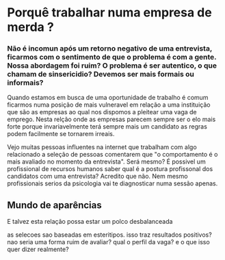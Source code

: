 # Porquê trabalhar numa empresa de merda ?

### Não é incomun após um retorno negativo de uma entrevista, ficarmos com o sentimento de que o problema é com a gente. Nossa abordagem foi ruim? O problema é ser autentico, o que chamam de sinsericidio? Devemos ser mais formais ou informais?

Quando estamos em  busca de uma oportunidade de trabalho é comum ficarmos numa posição de mais vulneravel em relação a uma instituição que são as empresas ao qual nos dispomos a pleitear uma vaga de emprego. Nesta relção onde as empresas parecem sempre ser o elo mais forte porque invariavelmente terá sempre mais um candidato as regras podem facilmente se tornarem irreais.

Vejo muitas pessoas influentes na internet que trabalham com algo relacionado a seleção de pessoas comentarem que "o comportamento é o mais avaliado no momento da entrevista". Será  mesmo?
É possivel um profissional de recursos humanos saber qual é a postura profissonal dos candidatos com uma entrevista? Acredito que não. Nem mesmo profissionais serios da psicologia vai te diagnosticar numa sessão apenas.

## Mundo de aparências

E talvez esta relação possa estar um polco desbalanceada

as selecoes sao baseadas em esteritipos. isso traz resultados positivos? nao seria uma forma ruim de avaliar? qual o perfil da vaga? e o que isso quer dizer realmente?
